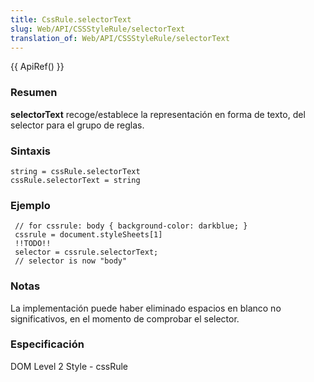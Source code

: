 ```yaml
---
title: CssRule.selectorText
slug: Web/API/CSSStyleRule/selectorText
translation_of: Web/API/CSSStyleRule/selectorText
---
```


{{ ApiRef() }}

### Resumen

**selectorText** recoge/establece la representación en forma de texto, del selector para el grupo de reglas.

### Sintaxis

```
string = cssRule.selectorText
cssRule.selectorText = string
```

### Ejemplo

```
 // for cssrule: body { background-color: darkblue; }
 cssrule = document.styleSheets[1]
 !!TODO!!
 selector = cssrule.selectorText;
 // selector is now "body"
```

### Notas

La implementación puede haber eliminado espacios en blanco no significativos, en el momento de comprobar el selector.

### Especificación

DOM Level 2 Style - cssRule
